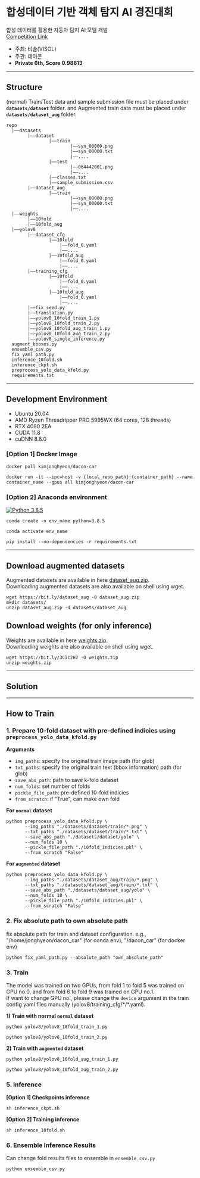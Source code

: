 # 합성데이터 기반 객체 탐지 AI 경진대회
합성 데이터를 활용한 자동차 탐지 AI 모델 개발
<br>[Competition Link](https://dacon.io/competitions/official/236107/overview/description)
* 주최: 비솔(VISOL)
* 주관: 데이콘
* **Private 6th, Score 0.98813**
***

## Structure
(normal) Train/Test data and sample submission file must be placed under **`datasets/dataset`** folder.  and Augmented train data must be placed under **`datasets/dataset_aug`** folder.
```
repo
  |——datasets
        |——dataset
                |——train
                        |——syn_00000.png
                        |——syn_00000.txt
                        |——....
                |——test
                        |——064442001.png
                        |——....
                |——classes.txt
                |——sample_submission.csv
        |——dataset_aug
                |——train
                        |——syn_00000.png
                        |——syn_00000.txt
                        |——....
  |——weights
        |——10fold
        |——10fold_aug                     
  |——yolov8
        |——dataset_cfg
                |——10fold
                    |——fold_0.yaml
                    |——....
                |——10fold_aug
                    |——fold_0.yaml
                    |——....
        |——training_cfg
                |——10fold
                    |——fold_0.yaml
                    |——....
                |——10fold_aug
                    |——fold_0.yaml
                    |——....
        |——fix_seed.py
        |——translation.py
        |——yolov8_10fold_train_1.py
        |——yolov8_10fold_train_2.py
        |——yolov8_10fold_aug_train_1.py
        |——yolov8_10fold_aug_train_2.py
        |——yolov8_single_inference.py
  augment_bboxes.py
  ensemble_csv.py
  fix_yaml_path.py
  inference_10fold.sh
  inference_ckpt.sh
  preprocess_yolo_data_kfold.py
  requirements.txt
```
***

## Development Environment
* Ubuntu 20.04
* AMD Ryzen Threadripper PRO 5995WX (64 cores, 128 threads)
* RTX 4090 2EA
* CUDA 11.8
* cuDNN 8.8.0
### [Option 1] Docker Image
```shell
docker pull kimjonghyeon/dacon-car
```
```shell
docker run -it --ipc=host -v {local_repo_path}:{container_path} --name container_name --gpus all kimjonghyeon/dacon-car
```
### [Option 2] Anaconda environment
[![Python 3.8.5](https://img.shields.io/badge/python-3.8-blue.svg)](https://www.python.org/downloads/release/python-385/)

```shell
conda create -n env_name python=3.8.5
```
```shell
conda activate env_name
```
```shell
pip install --no-dependencies -r requirements.txt
```
***

## Download augmented datasets
Augmented datasets are available in here [dataset_aug.zip](https://bit.ly/dataset_aug).  
Downloading augmented datasets are also available on shell using wget.
```shell
wget https://bit.ly/dataset_aug -O dataset_aug.zip
mkdir datasets/
unzip dataset_aug.zip -d datasets/dataset_aug
```
## Download weights (for only inference)

Weights are available in here [weights.zip](https://bit.ly/3CIc2H2).  
Downloading weights are also available on shell using wget.
```shell
wget https://bit.ly/3CIc2H2 -O weights.zip
unzip weights.zip
```
***
## Solution

***
## How to Train
### 1. Prepare 10-fold dataset with pre-defined indicies using `preprocess_yolo_data_kfold.py`
**Arguments**
* `img_paths`: specify the original train image path (for glob)
* `txt_paths`: specify the original train text (bbox information) path (for glob)
* `save_abs_path`: path to save k-fold dataset
* `num_folds`: set number of folds
* `pickle_file_path`: pre-defined 10-fold indicies
* `from_scratch`: if "True", can make own fold

**For `normal` dataset**
```shell
python preprocess_yolo_data_kfold.py \
       --img_paths "./datasets/dataset/train/*.png" \
       --txt_paths "./datasets/dataset/train/*.txt" \
       --save_abs_path "./datasets/dataset/yolo" \
       --num_folds 10 \
       --pickle_file_path "./10fold_indicies.pkl" \
       --from_scratch "False"
```
**For `augmented` dataset**
```shell
python preprocess_yolo_data_kfold.py \
       --img_paths "./datasets/dataset_aug/train/*.png" \
       --txt_paths "./datasets/dataset_aug/train/*.txt" \
       --save_abs_path "./datasets/dataset_aug/yolo" \
       --num_folds 10 \
       --pickle_file_path "./10fold_indicies.pkl" \
       --from_scratch "False"
```
### 2. Fix absolute path to own absolute path
fix absolute path for train and dataset configuration. e.g., "/home/jonghyeon/dacon_car" (for conda env), "/dacon_car" (for docker env)
```shell
python fix_yaml_path.py --absolute_path "own_absolute_path"
```
### 3. Train
The model was trained on two GPUs, from fold 1 to fold 5 was trained on GPU no.0, and from fold 6 to fold 9 was trained on GPU no.1. <br>
If want to change GPU no., please change the `device` argument in the train config yaml files manually (yolov8/training_cfg/\*/\*.yaml).

**1) Train with normal `normal` dataset**
```shell
python yolov8/yolov8_10fold_train_1.py
```
```shell
python yolov8/yolov8_10fold_train_2.py
```
**2) Train with `augmented` dataset**
```shell
python yolov8/yolov8_10fold_aug_train_1.py
```
```shell
python yolov8/yolov8_10fold_aug_train_2.py
```

### 5. Inference
**[Option 1] Checkpoints inference**
```shell
sh inference_ckpt.sh
```
**[Option 2] Training inference**
```shell
sh inference_10fold.sh
```

### 6. Ensemble Inference Results
Can change fold results files to ensemble in `ensemble_csv.py`
```shell
python ensemble_csv.py
```